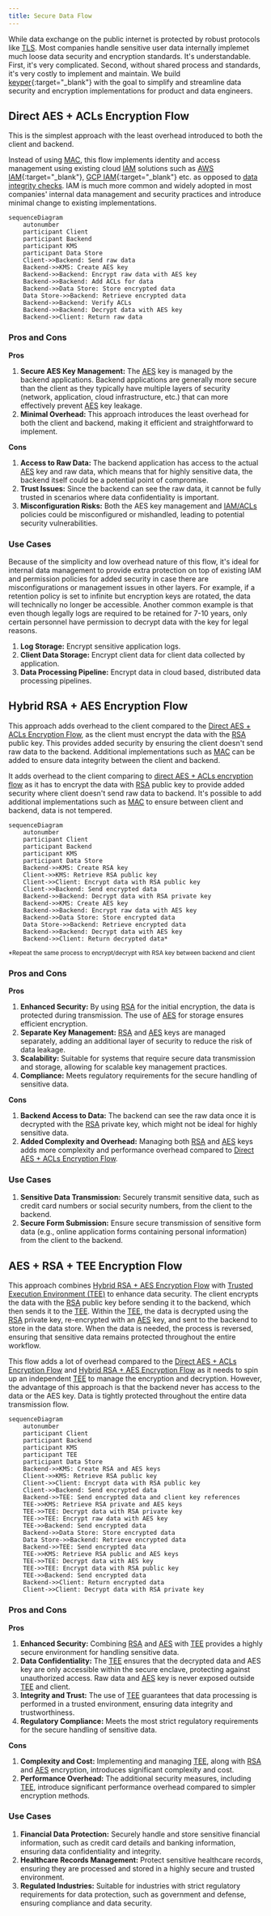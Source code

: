 ```yaml
---
title: Secure Data Flow
---
```


While data exchange on the public internet is protected by robust protocols like [TLS](terminology.md#example-tls-transport-layer-security). Most companies handle sensitive user data internally implemet much loose data security and encryption standards. It's understandable. First, it's very complicated. Second, without shared process and standards, it's very costly to implement and maintain. We build [keyper](https://github.com/jarrid-xyz/keyper/){:target="_blank"} with the goal to simplify and streamline data security and encryption implementations for product and data engineers.

## Direct AES + ACLs Encryption Flow

This is the simplest approach with the least overhead introduced to both the client and backend.

Instead of using [MAC](terminology.md#mac-message-authentication-code), this flow implements identity and access management using existing cloud [IAM](https://en.wikipedia.org/wiki/Identity_management) solutions such as [AWS IAM](https://aws.amazon.com/iam/){:target="_blank"}, [GCP IAM](https://cloud.google.com/security/products/iam){:target="_blank"} etc. as opposed to [data integrity checks](terminology.md#data-integrity-checks). IAM is much more common and widely adopted in most companies' internal data management and security practices and introduce minimal change to existing implementations.

```mermaid
sequenceDiagram
    autonumber
    participant Client
    participant Backend
    participant KMS
    participant Data Store
    Client->>Backend: Send raw data
    Backend->>KMS: Create AES key
    Backend->>Backend: Encrypt raw data with AES key
    Backend->>Backend: Add ACLs for data
    Backend->>Data Store: Store encrypted data
    Data Store->>Backend: Retrieve encrypted data
    Backend->>Backend: Verify ACLs
    Backend->>Backend: Decrypt data with AES key
    Backend->>Client: Return raw data
```

### Pros and Cons

**Pros**

1. **Secure AES Key Management:** The [AES](terminology.md#aes-advanced-encryption-standard) key is managed by the backend applications. Backend applications are generally more secure than the client as they typically have multiple layers of security (network, application, cloud infrastructure, etc.) that can more effectively prevent [AES](terminology.md#aes-advanced-encryption-standard) key leakage.
2. **Minimal Overhead:** This approach introduces the least overhead for both the client and backend, making it efficient and straightforward to implement.

**Cons**

1. **Access to Raw Data:** The backend application has access to the actual [AES]((terminology.md#aes-advanced-encryption-standard)) key and raw data, which means that for highly sensitive data, the backend itself could be a potential point of compromise.
2. **Trust Issues:** Since the backend can see the raw data, it cannot be fully trusted in scenarios where data confidentiality is important.
3. **Misconfiguration Risks:** Both the AES key management and [IAM/ACLs](terminology.md#identity-and-access-management-iam) policies could be misconfigured or mishandled, leading to potential security vulnerabilities.

### Use Cases

Because of the simplicity and low overhead nature of this flow, it's ideal for internal data management to provide extra protection on top of existing IAM and permission policies for added security in case there are misconfigurations or management issues in other layers. For example, if a retention policy is set to infinite but encryption keys are rotated, the data will technically no longer be accessible. Another common example is that even though legally logs are required to be retained for 7-10 years, only certain personnel have permission to decrypt data with the key for legal reasons.

1. **Log Storage:** Encrypt sensitive application logs.
2. **Client Data Storage:** Encrypt client data for client data collected by application.
3. **Data Processing Pipeline:** Encrypt data in cloud based, distributed data processing pipelines.

## Hybrid RSA + AES Encryption Flow

This approach adds overhead to the client compared to the [Direct AES + ACLs Encryption Flow](#direct-aes-acls-encryption-flow), as the client must encrypt the data with the [RSA](terminology.md#rsa-rivest-shamir-adleman) public key. This provides added security by ensuring the client doesn't send raw data to the backend. Additional implementations such as [MAC](terminology.md#mac-message-authentication-code) can be added to ensure data integrity between the client and backend.

It adds overhead to the client comparing to [direct AES + ACLs encryption flow](#direct-aes-acls-encryption-flow) as it has to encrypt the data with [RSA](terminology.md#rsa-rivest-shamir-adleman) public key to provide added security where client doesn't send raw data to backend. It's possible to add additional implementations such as [MAC](terminology.md#mac-message-authentication-code) to ensure between client and backend, data is not tempered.

``` mermaid
sequenceDiagram
    autonumber
    participant Client
    participant Backend
    participant KMS
    participant Data Store
    Backend->>KMS: Create RSA key
    Client->>KMS: Retrieve RSA public key
    Client->>Client: Encrypt data with RSA public key
    Client->>Backend: Send encrypted data
    Backend->>Backend: Decrypt data with RSA private key
    Backend->>KMS: Create AES key
    Backend->>Backend: Encrypt raw data with AES key
    Backend->>Data Store: Store encrypted data
    Data Store->>Backend: Retrieve encrypted data
    Backend->>Backend: Decrypt data with AES key
    Backend->>Client: Return decrypted data*
```

<sup>*Repeat the same process to encrypt/decrypt with RSA key between backend and client</sup>

### Pros and Cons

**Pros**

1. **Enhanced Security:** By using [RSA](terminology.md#rsa-rivest-shamir-adleman) for the initial encryption, the data is protected during transmission. The use of [AES](terminology.md#aes-advanced-encryption-standard) for storage ensures efficient encryption.
2. **Separate Key Management:** [RSA](terminology.md#rsa-rivest-shamir-adleman) and [AES](terminology.md#aes-advanced-encryption-standard) keys are managed separately, adding an additional layer of security to reduce the risk of data leakage.
3. **Scalability:** Suitable for systems that require secure data transmission and storage, allowing for scalable key management practices.
4. **Compliance:** Meets regulatory requirements for the secure handling of sensitive data.

**Cons**

1. **Backend Access to Data:** The backend can see the raw data once it is decrypted with the [RSA](terminology.md#rsa-rivest-shamir-adleman) private key, which might not be ideal for highly sensitive data.
2. **Added Complexity and Overhead:** Managing both [RSA](terminology.md#rsa-rivest-shamir-adleman) and [AES](terminology.md#aes-advanced-encryption-standard) keys adds more complexity and performance overhead compared to [Direct AES + ACLs Encryption Flow](#direct-aes-acls-encryption-flow).

### Use Cases

1. **Sensitive Data Transmission:** Securely transmit sensitive data, such as credit card numbers or social security numbers, from the client to the backend.
2. **Secure Form Submission:** Ensure secure transmission of sensitive form data (e.g., online application forms containing personal information) from the client to the backend.


## AES + RSA + TEE Encryption Flow

This approach combines [Hybrid RSA + AES Encryption Flow](#hybrid-rsa--aes-encryption-flow) with [Trusted Execution Environment (TEE)](terminology.md#tee-trusted-execution-environment) to enhance data security. The client encrypts the data with the [RSA](terminology.md#rsa-rivest-shamir-adleman) public key before sending it to the backend, which then sends it to the [TEE](terminology.md#tee-trusted-execution-environment). Within the [TEE](terminology.md#tee-trusted-execution-environment), the data is decrypted using the [RSA](terminology.md#rsa-rivest-shamir-adleman) private key, re-encrypted with an [AES](terminology.md#aes-advanced-encryption-standard) key, and sent to the backend to store in the data store. When the data is needed, the process is reversed, ensuring that sensitive data remains protected throughout the entire workflow.

This flow adds a lot of overhead compared to the [Direct AES + ACLs Encryption Flow](#direct-aes-acls-encryption-flow) and [Hybrid RSA + AES Encryption Flow](#hybrid-rsa--aes-encryption-flow) as it needs to spin up an independent [TEE](terminology.md#tee-trusted-execution-environment) to manage the encryption and decryption. However, the advantage of this approach is that the backend never has access to the data or the AES key. Data is tightly protected throughout the entire data transmission flow.

```mermaid
sequenceDiagram
    autonumber
    participant Client
    participant Backend
    participant KMS
    participant TEE
    participant Data Store
    Backend->>KMS: Create RSA and AES keys
    Client->>KMS: Retrieve RSA public key
    Client->>Client: Encrypt data with RSA public key
    Client->>Backend: Send encrypted data
    Backend->>TEE: Send encrypted data and client key references
    TEE->>KMS: Retrieve RSA private and AES keys
    TEE->>TEE: Decrypt data with RSA private key
    TEE->>TEE: Encrypt raw data with AES key
    TEE->>Backend: Send encrypted data
    Backend->>Data Store: Store encrypted data
    Data Store->>Backend: Retrieve encrypted data
    Backend->>TEE: Send encrypted data
    TEE->>KMS: Retrieve RSA public and AES keys
    TEE->>TEE: Decrypt data with AES key
    TEE->>TEE: Encrypt data with RSA public key
    TEE->>Backend: Send encrypted data
    Backend->>Client: Return encrypted data
    Client->>Client: Decrypt data with RSA private key
```

### Pros and Cons

**Pros**

1. **Enhanced Security:** Combining [RSA](terminology.md#rsa-rivest-shamir-adleman) and [AES](terminology.md#aes-advanced-encryption-standard) with [TEE](terminology.md#tee-trusted-execution-environment) provides a highly secure environment for handling sensitive data.
2. **Data Confidentiality:** The [TEE](terminology.md#tee-trusted-execution-environment) ensures that the decrypted data and AES key are only accessible within the secure enclave, protecting against unauthorized access. Raw data and [AES](terminology.md#aes-advanced-encryption-standard) key is never exposed outside [TEE](terminology.md#tee-trusted-execution-environment) and client.
3. **Integrity and Trust:** The use of [TEE](terminology.md#tee-trusted-execution-environment) guarantees that data processing is performed in a trusted environment, ensuring data integrity and trustworthiness.
4. **Regulatory Compliance:** Meets the most strict regulatory requirements for the secure handling of sensitive data.

**Cons**

1. **Complexity and Cost:** Implementing and managing [TEE](terminology.md#tee-trusted-execution-environment), along with [RSA](terminology.md#rsa-rivest-shamir-adleman) and [AES](terminology.md#aes-advanced-encryption-standard) encryption, introduces significant complexity and cost.
2. **Performance Overhead:** The additional security measures, including [TEE](terminology.md#tee-trusted-execution-environment), introduce significant performance overhead compared to simpler encryption methods.

### Use Cases

1. **Financial Data Protection:** Securely handle and store sensitive financial information, such as credit card details and banking information, ensuring data confidentiality and integrity.
2. **Healthcare Records Management:** Protect sensitive healthcare records, ensuring they are processed and stored in a highly secure and trusted environment.
3. **Regulated Industries:** Suitable for industries with strict regulatory requirements for data protection, such as government and defense, ensuring compliance and data security.
